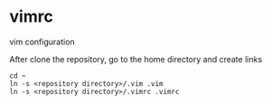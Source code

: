 # vimrc
vim configuration

After clone the repository, go to the home directory and create links
```
cd ~
ln -s <repository directory>/.vim .vim
ln -s <repository directory>/.vimrc .vimrc
